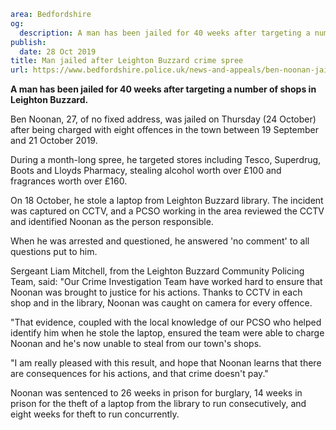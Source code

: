 ```yaml
area: Bedfordshire
og:
  description: A man has been jailed for 40 weeks after targeting a number of shops in Leighton Buzzard.
publish:
  date: 28 Oct 2019
title: Man jailed after Leighton Buzzard crime spree
url: https://www.bedfordshire.police.uk/news-and-appeals/ben-noonan-jailed-oct2019
```

**A man has been jailed for 40 weeks after targeting a number of shops in Leighton Buzzard.**

Ben Noonan, 27, of no fixed address, was jailed on Thursday (24 October) after being charged with eight offences in the town between 19 September and 21 October 2019.

During a month-long spree, he targeted stores including Tesco, Superdrug, Boots and Lloyds Pharmacy, stealing alcohol worth over £100 and fragrances worth over £160.

On 18 October, he stole a laptop from Leighton Buzzard library. The incident was captured on CCTV, and a PCSO working in the area reviewed the CCTV and identified Noonan as the person responsible.

When he was arrested and questioned, he answered 'no comment' to all questions put to him.

Sergeant Liam Mitchell, from the Leighton Buzzard Community Policing Team, said: "Our Crime Investigation Team have worked hard to ensure that Noonan was brought to justice for his actions. Thanks to CCTV in each shop and in the library, Noonan was caught on camera for every offence.

"That evidence, coupled with the local knowledge of our PCSO who helped identify him when he stole the laptop, ensured the team were able to charge Noonan and he's now unable to steal from our town's shops.

"I am really pleased with this result, and hope that Noonan learns that there are consequences for his actions, and that crime doesn't pay."

Noonan was sentenced to 26 weeks in prison for burglary, 14 weeks in prison for the theft of a laptop from the library to run consecutively, and eight weeks for theft to run concurrently.
